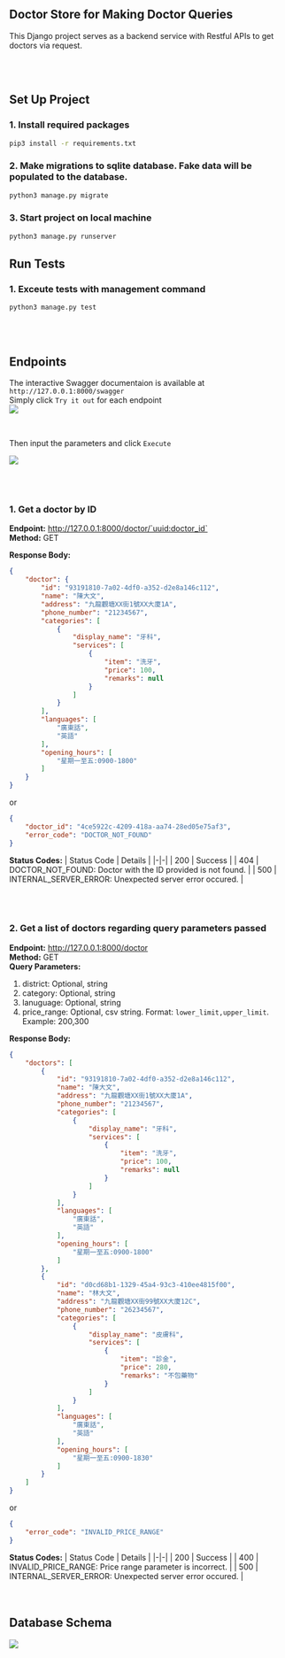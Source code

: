 ## Doctor Store for Making Doctor Queries
This Django project serves as a backend service with Restful APIs to get doctors via request.

<br/> 
<br/> 

## Set Up Project
### 1. Install required packages
```bash
pip3 install -r requirements.txt
```

### 2. Make migrations to sqlite database. Fake data will be populated to the database.
```bash
python3 manage.py migrate
```

### 3. Start project on local machine
```bash
python3 manage.py runserver
```

## Run Tests
### 1. Exceute tests with management command
```bash
python3 manage.py test
```

<br/> 
<br/>  

## Endpoints
The interactive Swagger documentaion is available at `http://127.0.0.1:8000/swagger`    
Simply click `Try it out` for each endpoint   
![](swagger_try.png)

<br/>

Then input the parameters and click `Execute`   

![](swagger_exec.png)

<br/> 
<br/> 

### 1. Get a doctor by ID
**Endpoint:** http://127.0.0.1:8000/doctor/`uuid:doctor_id`   
**Method:** GET

**Response Body:**
```json
{
    "doctor": {
        "id": "93191810-7a02-4df0-a352-d2e8a146c112",
        "name": "陳大文",
        "address": "九龍觀塘XX街1號XX大廈1A",
        "phone_number": "21234567",
        "categories": [
            {
                "display_name": "牙科",
                "services": [
                    {
                        "item": "洗牙",
                        "price": 100,
                        "remarks": null
                    }
                ]
            }
        ],
        "languages": [
            "廣東話",
            "英語"
        ],
        "opening_hours": [
            "星期一至五:0900-1800"
        ]
    }
}
```

or 

```json
{
    "doctor_id": "4ce5922c-4209-418a-aa74-28ed05e75af3",
    "error_code": "DOCTOR_NOT_FOUND"
}
```

**Status Codes:**
| Status Code | Details |
|-|-|
| 200 | Success |
| 404 | DOCTOR_NOT_FOUND: Doctor with the ID provided is not found. |
| 500 | INTERNAL_SERVER_ERROR: Unexpected server error occured. |
 
<br/> 
<br/> 

### 2. Get a list of doctors regarding query parameters passed
**Endpoint:** http://127.0.0.1:8000/doctor   
**Method:** GET   
**Query Parameters:**
1. district: Optional, string
2. category: Optional, string
3. lanuguage: Optional, string
4. price_range: Optional, csv string. Format: `lower_limit,upper_limit`. Example: 200,300

**Response Body:**
```json
{
    "doctors": [
        {
            "id": "93191810-7a02-4df0-a352-d2e8a146c112",
            "name": "陳大文",
            "address": "九龍觀塘XX街1號XX大廈1A",
            "phone_number": "21234567",
            "categories": [
                {
                    "display_name": "牙科",
                    "services": [
                        {
                            "item": "洗牙",
                            "price": 100,
                            "remarks": null
                        }
                    ]
                }
            ],
            "languages": [
                "廣東話",
                "英語"
            ],
            "opening_hours": [
                "星期一至五:0900-1800"
            ]
        },
        {
            "id": "d0cd68b1-1329-45a4-93c3-410ee4815f00",
            "name": "林大文",
            "address": "九龍觀塘XX街99號XX大廈12C",
            "phone_number": "26234567",
            "categories": [
                {
                    "display_name": "皮膚科",
                    "services": [
                        {
                            "item": "診金",
                            "price": 280,
                            "remarks": "不包藥物"
                        }
                    ]
                }
            ],
            "languages": [
                "廣東話",
                "英語"
            ],
            "opening_hours": [
                "星期一至五:0900-1830"
            ]
        }
    ]
}
```

or 

```json
{
    "error_code": "INVALID_PRICE_RANGE"
}
```

**Status Codes:**
| Status Code | Details |
|-|-|
| 200 | Success |
| 400 | INVALID_PRICE_RANGE: Price range parameter is incorrect. |
| 500 | INTERNAL_SERVER_ERROR: Unexpected server error occured. |
<br/>  
<br/> 

## Database Schema
![](doctorstore_er_diagram.png)